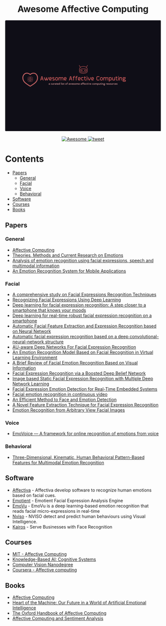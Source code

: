 <h1 align=center> Awesome Affective Computing </h1>

<div align="center">
	<img width="900" src="awesome-affective-computing.png" alt="Awesome Affective Computing">
</div>

<p align="center">
	<a href="https://github.com/sindresorhus/awesome">
		<img alt="Awesome" src="https://cdn.rawgit.com/sindresorhus/awesome/d7305f38d29fed78fa85652e3a63e154dd8e8829/media/badge.svg">
	</a>
	<a href="https://twitter.com/intent/tweet?text=Awesome%20Affective%20Computing%20-%20A%20curated%20list%20of%20awesome%20affective%20computing%20papers,%20software,%20and%20resources%20by%20@AmrMKayid&url=https://github.com/AmrMKayid/awesome-affective-computing&hashtags=affective_computing,emotion_recognition,emotionalintelligence,artificialintelligence,deeplearning">
		<img alt="tweet" src="https://img.shields.io/twitter/url/http/shields.io.svg?style=social">
	</a>
</p>



# Contents

- [Papers](#papers)
	- [General](#general)
	- [Facial](#facial)
	- [Voice](#voice)
	- [Behavioral](#behavioral)
- [Software](#software)
- [Courses](#courses)
- [Books](#books)


## Papers


### General

- [Affective Computing](https://affect.media.mit.edu/pdfs/95.picard.pdf)
- [Theories, Methods and Current Research on Emotions](https://irenelopatovska.files.wordpress.com/2012/10/lopatovska_arapakis_2011_theories.pdf)
- [Analysis of emotion recognition using facial expressions, speech and multimodal information](https://dl.acm.org/citation.cfm?id=1027968)
- [An Emotion Recognition System for Mobile Applications](https://ieeexplore.ieee.org/document/7862118/)


### Facial
- [A comprehensive study on Facial Expressions Recognition Techniques](https://ieeexplore.ieee.org/document/7508167/)
- [Recognizing Facial Expressions Using Deep Learning](http://cs231n.stanford.edu/reports/2017/pdfs/224.pdf)
- [Deep learning for facial expression recognition: A step closer to a smartphone that knows your moods](https://ieeexplore.ieee.org/document/7889290/)
- [Deep learning for real-time robust facial expression recognition on a smartphone](https://ieeexplore.ieee.org/abstract/document/6776135/)
- [Automatic Facial Feature Extraction and Expression Recognition based on Neural Network](https://arxiv.org/pdf/1204.2073.pdf)
- [Automatic facial expression recognition based on a deep convolutional-neural-network structure](https://ieeexplore.ieee.org/abstract/document/7965717/)
- [AU-aware Deep Networks For Facial Expression Recognition](http://www.jdl.ac.cn/doc/2011/20141317351319923_2013_fg_myliu_au-aware%20deep%20networks%20for%20facial%20expression%20recognition.pdf)
- [An Emotion Recognition Model Based on Facial Recognition in Virtual Learning Environment](https://ac.els-cdn.com/S1877050917327679/1-s2.0-S1877050917327679-main.pdf?_tid=dfa912d0-4d1d-46c9-8047-e704fa20031d&acdnat=1530789316_10496a5c00e6542ade37b5d1362acdda)
- [A Brief Review of Facial Emotion Recognition Based on Visual Information](http://www.mdpi.com/1424-8220/18/2/401)
- [Facial Expression Recognition via a Boosted Deep Belief Network](https://www.cv-foundation.org/openaccess/content_cvpr_2014/papers/Liu_Facial_Expression_Recognition_2014_CVPR_paper.pdf)
- [Image based Static Facial Expression Recognition with Multiple Deep Network Learning](https://dl.acm.org/citation.cfm?id=2830595)
- [Facial Expression Emotion Detection for Real-Time Embedded Systems](http://www.mdpi.com/2227-7080/6/1/17/)
- [Facial emotion recognition in continuous video](https://www.researchgate.net/publication/259891535_Facial_emotion_recognition_in_continuous_video)
- [An Efficient Method to Face and Emotion Detection](https://ieeexplore.ieee.org/document/7279967/)
- [A Novel Feature Extraction Technique for Facial Expression
Recognition](https://pdfs.semanticscholar.org/d6c7/092111a8619ed7a6b01b00c5f75949f137bf.pdf)
- [Emotion Recognition from Arbitrary View Facial Images](http://www.cis.pku.edu.cn/faculty/vision/zlin/Publications/2010-ECCV-Emotion.pdf)


### Voice

- [EmoVoice — A framework for online recognition of emotions from voice](https://www.informatik.uni-augsburg.de/lehrstuehle/hcm/publications/2008-PIT-Vogt/Vogtetal-PIT08.pdf)


### Behavioral

- [Three-Dimensional, Kinematic, Human Behavioral Pattern-Based Features for Multimodal Emotion Recognition](http://www.mdpi.com/2414-4088/1/3/19)



## Software

- [Affectiva](https://www.affectiva.com/) - Affectiva develop software to recognize human emotions based on facial cues.
- [Emotient](https://imotions.com/emotient/) - Emotient Facial Expression Analysis Engine
- [EmoVu](http://www.eyeris.ai/) - EmoVu is a deep learning-based emotion recognition that reads facial micro-expressions in real-time
- [Nviso](http://www.nviso.ch/technology.html) - NVISO detect and predict human behaviours using Visual Intelligence.
- [Kairos](https://www.kairos.com/) - Serve Businesses with Face Recognition



## Courses

- [MIT - Affective Computing](https://ocw.mit.edu/courses/media-arts-and-sciences/mas-630-affective-computing-fall-2015/)
- [Knowledge-Based AI: Cognitive Systems](https://eg.udacity.com/course/knowledge-based-ai-cognitive-systems--ud409)
- [Computer Vision Nanodegree](https://in.udacity.com/course/computer-vision-nanodegree--nd891)
- [Coursera - Affective computing](https://www.coursera.org/lecture/emotions/affective-computing-gebqS)



## Books

- [Affective Computing](https://mitpress.mit.edu/books/affective-computing)
- [Heart of the Machine: Our Future in a World of Artificial Emotional Intelligence](https://www.amazon.com/Heart-Machine-Artificial-Emotional-Intelligence/dp/1628727330)
- [The Oxford Handbook of Affective Computing](https://www.amazon.com/Handbook-Affective-Computing-Library-Psychology/dp/0199942234)
- [Affective Computing and Sentiment Analysis](https://www.springer.com/gp/book/9789400717565)
